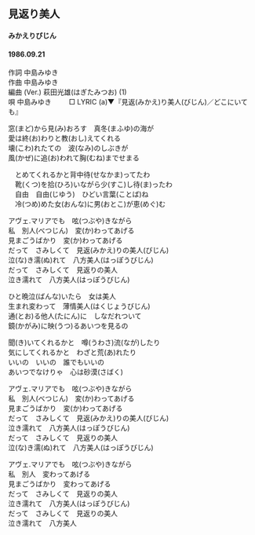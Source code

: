 ## 見返り美人
#### みかえりびじん
#### 1986.09.21


作詞        中島みゆき  
作曲        中島みゆき  
編曲 (Ver.) 萩田光雄(はぎたみつお) (1)  
唄          中島みゆき 　　
□ LYRIC (a)▼『見返(みかえ)り美人(びじん)／どこにいても』　　
  
窓(まど)から見(み)おろす　真冬(まふゆ)の海が  
愛は終(お)わりと教(おし)えてくれる  
壊(こわ)れたての　波(なみ)のしぶきが  
風(かぜ)に追(お)われて胸(むね)までせまる  
  
　とめてくれるかと背中待(せなかま)ってたわ  
　靴(くつ)を拾(ひろ)いながら少(すこ)し待(ま)ったわ  
　自由　自由(じゆう)　ひどい言葉(ことば)ね  
　冷(つめ)めた女(おんな)に男(おとこ)が恵(めぐ)む  
  
アヴェ.マリアでも　呟(つぶや)きながら  
私　別人(べつじん)　変(か)わってあげる  
見まごうばかり　変(か)わってあげる  
だって　さみしくて　見返(みかえ)りの美人(びじん)  
泣(な)き濡(ぬ)れて　八方美人(はっぽうびじん)  
だって　さみしくて　見返りの美人  
泣き濡れて　八方美人(はっぽうびじん)  
  
ひと晩泣(ばんな)いたら　女は美人  
生まれ変わって　薄情美人(はくじょうびじん)  
通(とお)る他人(たにん)に　しなだれついて  
鏡(かがみ)に映(うつ)るあいつを見るの  
  
聞(き)いてくれるかと　噂(うわさ)流(なが)したり  
気にしてくれるかと　わざと荒(あ)れたり  
いいの　いいの　誰でもいいの  
あいつでなけりゃ　心は砂漠(さばく)  
  
アヴェ.マリアでも　呟(つぶや)きながら  
私　別人(べつじん)　変(か)わってあげる  
見まごうばかり　変(か)わってあげる  
だって　さみしくて　見返(みかえ)りの美人(びじん)  
泣き濡れて　八方美人(はっぽうびじん)  
だって　さみしくて　見返りの美人  
泣(な)き濡(ぬ)れて　八方美人(はっぽうびじん)  
  
アヴェ.マリアでも　呟(つぶや)きながら  
私　別人　変わってあげる  
見まごうばかり　変わってあげる  
だって　さみしくて　見返りの美人  
泣き濡れて　八方美人(はっぽうびじん)  
だって　さみしくて　見返りの美人  
泣き濡れて　八方美人  
